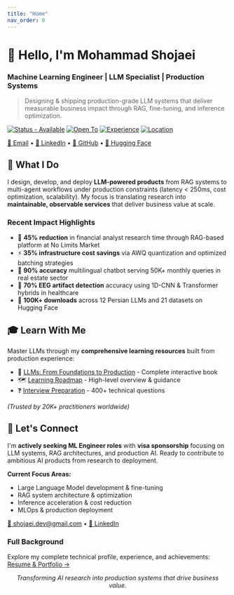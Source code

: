 ```yaml
---
title: "Home"
nav_order: 0
---
```


# 👋 Hello, I'm Mohammad Shojaei

### Machine Learning Engineer | LLM Specialist | Production Systems

> Designing & shipping production-grade LLM systems that deliver measurable business impact through RAG, fine-tuning, and inference optimization.

[![Status - Available](https://img.shields.io/badge/Status-🟢_Actively_Looking-brightgreen)](mailto:shojaei.dev@gmail.com) [![Open To](https://img.shields.io/badge/Open_to-Onsite_with_Visa_Sponsorship-blue)]() [![Experience](https://img.shields.io/badge/LLM_Experience-3%2B_years-orange)]() [![Location](https://img.shields.io/badge/Base-Shiraz,_Iran-red)]()

[📧 Email](mailto:shojaei.dev@gmail.com) • [💼 LinkedIn](https://www.linkedin.com/in/mshojaei77) • [🐙 GitHub](https://github.com/mshojaei77) • [🤗 Hugging Face](https://huggingface.co/mshojaei77)



## 🚀 What I Do

I design, develop, and deploy **LLM-powered products** from RAG systems to multi-agent workflows under production constraints (latency < 250ms, cost optimization, scalability). My focus is translating research into **maintainable, observable services** that deliver business value at scale.

### Recent Impact Highlights
- 🔬 **45% reduction** in financial analyst research time through RAG-based platform at No Limits Market
- ⚡ **35% infrastructure cost savings** via AWQ quantization and optimized batching strategies  
- 🎯 **90% accuracy** multilingual chatbot serving 50K+ monthly queries in real estate sector
- 🏥 **70% EEG artifact detection** accuracy using 1D-CNN & Transformer hybrids in healthcare
- 🤗 **100K+ downloads** across 12 Persian LLMs and 21 datasets on Hugging Face

## 🎓 Learn With Me

Master LLMs through my **comprehensive learning resources** built from production experience:

- 📖 [LLMs: From Foundations to Production](book/) - Complete interactive book
- 🗺️ [Learning Roadmap](roadmap.md) - High-level overview & guidance
- ❓ [Interview Preparation](interview.md) - 400+ technical questions

*(Trusted by 20K+ practitioners worldwide)*



## 🤝 Let's Connect

I'm **actively seeking ML Engineer roles** with **visa sponsorship** focusing on LLM systems, RAG architectures, and production AI. Ready to contribute to ambitious AI products from research to deployment.

**Current Focus Areas:**
- Large Language Model development & fine-tuning
- RAG system architecture & optimization  
- Inference acceleration & cost reduction
- MLOps & production deployment

[📧 shojaei.dev@gmail.com](mailto:shojaei.dev@gmail.com) • [💼 LinkedIn](https://www.linkedin.com/in/mshojaei77)



### Full Background

Explore my complete technical profile, experience, and achievements: [Resume & Portfolio →](about.md)

<p align="center"><em>Transforming AI research into production systems that drive business value.</em></p>

